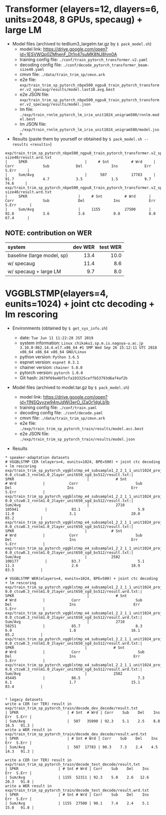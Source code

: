 # Transformer (elayers=12, dlayers=6, units=2048, 8 GPUs, specaug) + large LM

  - Model files (archived to tedlium3_largelm.tar.gz by `$ pack_model.sh`)
    - model link: https://drive.google.com/open?id=1ESVWQp0ZMhenF_Dt1n47suMK8NJ8hm0A
    - training config file: `./conf/train_pytorch_transformer.v2.yaml`
    - decoding config file: `./conf/decode_pytorch_transformer_beam-size40.yaml`
    - cmvn file: `./data/train_trim_sp/cmvn.ark`
    - e2e file: `exp/train_trim_sp_pytorch_nbpe500_ngpu8_train_pytorch_transformer.v2_specaug/results/model.last10.avg.best`
    - e2e JSON file: `exp/train_trim_sp_pytorch_nbpe500_ngpu8_train_pytorch_transformer.v2_specaug/results/model.json`
    - lm file: `./exp/train_rnnlm_pytorch_lm_irie_unit1024_unigram500/rnnlm.model.best`
    - lm JSON file: `./exp/train_rnnlm_pytorch_lm_irie_unit1024_unigram500/model.json`
  - Results (paste them by yourself or obtained by `$ pack_model.sh --results <results>`)
```
exp/train_trim_sp_pytorch_nbpe500_ngpu8_train_pytorch_transformer.v2_specaug/decode_final_lmep8_beam40_dev_decode_pytorch_transformer_beam-size40/result.wrd.txt
|     SPKR                          |     # Snt          # Wrd     |     Corr             Sub            Del             Ins            Err           S.Err     |
|     Sum/Avg                       |      507           17783     |     91.7             4.7            3.5             1.5            9.7            74.6     |
exp/train_trim_sp_pytorch_nbpe500_ngpu8_train_pytorch_transformer.v2_specaug/decode_final_lmep8_beam40_test_decode_pytorch_transformer_beam-size40/result.wrd.txt
|     SPKR                       |     # Snt          # Wrd      |     Corr             Sub             Del             Ins             Err           S.Err      |
|     Sum/Avg                    |     1155           27500      |     92.8             3.6             3.6             0.8             8.0            67.4      |
```

## NOTE: contribution on WER

| system                     |   dev WER |   test WER |
| :------                    | --------: | ---------: |
| baseline (large model, sp) |      13.4 |       10.0 |
| w/ specaug                 |      11.4 |        8.6 |
| w/ specaug + large LM      |       9.7 |        8.0 |

# VGGBLSTMP(elayers=4, eunits=1024) + joint ctc decoding + lm rescoring
- Environments (obtained by `$ get_sys_info.sh`)
  - date: `Tue Jun 11 11:22:28 JST 2019`
  - system information: `Linux chikaku1.sp.m.is.nagoya-u.ac.jp 3.10.0-862.14.4.el7.x86_64 #1 SMP Wed Sep 26 15:12:11 UTC 2018 x86_64 x86_64 x86_64 GNU/Linux`
  - python version: `Python 3.6.5`
  - espnet version: `espnet 0.3.1`
  - chainer version: `chainer 5.0.0`
  - pytorch version: `pytorch 1.0.0`
  - Git hash: `2679f69a46f5cfa103325ceffb53793d6af4af2b`

- Model files (archived to model.tar.gz by `$ pack_model.sh`)
    - model link: https://drive.google.com/open?id=11NSQyvzw94mJdWi3erO_IZaOr1dgLb1b
    - training config file: `./conf/train.yaml`
    - decoding config file: `./conf/decode.yaml`
    - cmvn file: `./data/train_trim_sp/cmvn.ark`
    - e2e file: `./exp/train_trim_sp_pytorch_train/results/model.acc.best`
    - e2e JSON file: `./exp/train_trim_sp_pytorch_train/results/model.json`
    
- Results

```
* speaker-adaptation datasets
# VGGBLSTMP CER (elayers=4, eunits=1024, BPE=500) + joint ctc decoding + lm rescoring
exp/train_trim_sp_pytorch_vggblstmp_e4_subsample1_2_2_1_1_unit1024_proj1024_d1_unit1024_location_adim1024_aconvc10_aconvf100_mtlalpha0.5_adadelta_sampprob0.0_bs35_mli600_mlo150/decode_dev_beam20_emodel.acc.best_p0.0_len0.0-0.0_ctcw0.3_rnnlm1.0_2layer_unit650_sgd_bs512/result.txt:|           SPKR                                 |            # Snt                       # Wrd            |           Corr                          Sub                         Del                         Ins                          Err                       S.Err            |
exp/train_trim_sp_pytorch_vggblstmp_e4_subsample1_2_2_1_1_unit1024_proj1024_d1_unit1024_location_adim1024_aconvc10_aconvf100_mtlalpha0.5_adadelta_sampprob0.0_bs35_mli600_mlo150/decode_dev_beam20_emodel.acc.best_p0.0_len0.0-0.0_ctcw0.3_rnnlm1.0_2layer_unit650_sgd_bs512/result.txt:|           Sum/Avg                              |            2710                       105941            |           83.1                          5.9                        11.0                         3.1                         20.0                        85.2            |
exp/train_trim_sp_pytorch_vggblstmp_e4_subsample1_2_2_1_1_unit1024_proj1024_d1_unit1024_location_adim1024_aconvc10_aconvf100_mtlalpha0.5_adadelta_sampprob0.0_bs35_mli600_mlo150/decode_test_beam20_emodel.acc.best_p0.0_len0.0-0.0_ctcw0.3_rnnlm1.0_2layer_unit650_sgd_bs512/result.txt:|            SPKR                                |           # Snt                        # Wrd            |           Corr                          Sub                         Del                          Ins                         Err                        S.Err            |
exp/train_trim_sp_pytorch_vggblstmp_e4_subsample1_2_2_1_1_unit1024_proj1024_d1_unit1024_location_adim1024_aconvc10_aconvf100_mtlalpha0.5_adadelta_sampprob0.0_bs35_mli600_mlo150/decode_test_beam20_emodel.acc.best_p0.0_len0.0-0.0_ctcw0.3_rnnlm1.0_2layer_unit650_sgd_bs512/result.txt:|            Sum/Avg                             |           2582                        100177            |           83.7                          5.1                        11.3                          2.6                        18.9                         83.5            |

# VGGBLSTMP WER(elayers=4, eunits=1024, BPE=500) + joint ctc decoding + lm rescoring
exp/train_trim_sp_pytorch_vggblstmp_e4_subsample1_2_2_1_1_unit1024_proj1024_d1_unit1024_location_adim1024_aconvc10_aconvf100_mtlalpha0.5_adadelta_sampprob0.0_bs35_mli600_mlo150/decode_dev_beam20_emodel.acc.best_p0.0_len0.0-0.0_ctcw0.3_rnnlm1.0_2layer_unit650_sgd_bs512/result.wrd.txt:|            SPKR                                 |            # Snt                       # Wrd            |            Corr                         Sub                          Del                          Ins                          Err                        S.Err            |
exp/train_trim_sp_pytorch_vggblstmp_e4_subsample1_2_2_1_1_unit1024_proj1024_d1_unit1024_location_adim1024_aconvc10_aconvf100_mtlalpha0.5_adadelta_sampprob0.0_bs35_mli600_mlo150/decode_dev_beam20_emodel.acc.best_p0.0_len0.0-0.0_ctcw0.3_rnnlm1.0_2layer_unit650_sgd_bs512/result.wrd.txt:|            Sum/Avg                              |            2710                        50251            |            85.7                         8.3                          6.0                          1.8                         16.1                         85.2            |
exp/train_trim_sp_pytorch_vggblstmp_e4_subsample1_2_2_1_1_unit1024_proj1024_d1_unit1024_location_adim1024_aconvc10_aconvf100_mtlalpha0.5_adadelta_sampprob0.0_bs35_mli600_mlo150/decode_test_beam20_emodel.acc.best_p0.0_len0.0-0.0_ctcw0.3_rnnlm1.0_2layer_unit650_sgd_bs512/result.wrd.txt:|            SPKR                                |            # Snt                       # Wrd            |            Corr                          Sub                           Del                          Ins                          Err                        S.Err            |
exp/train_trim_sp_pytorch_vggblstmp_e4_subsample1_2_2_1_1_unit1024_proj1024_d1_unit1024_location_adim1024_aconvc10_aconvf100_mtlalpha0.5_adadelta_sampprob0.0_bs35_mli600_mlo150/decode_test_beam20_emodel.acc.best_p0.0_len0.0-0.0_ctcw0.3_rnnlm1.0_2layer_unit650_sgd_bs512/result.wrd.txt:|            Sum/Avg                             |            2582                        45445            |            86.5                          7.3                           6.1                          1.7                         15.1                         83.4            |


* legacy datasets
write a CER (or TER) result in exp/train_trim_sp_pytorch_train/decode_dev_decode/result.txt
| SPKR                      | # Snt  # Wrd | Corr    Sub    Del    Ins    Err  S.Err |
| Sum/Avg                   |  507   35090 | 92.3    5.1    2.5    8.8   16.5   91.3 |
write a WER result in exp/train_trim_sp_pytorch_train/decode_dev_decode/result.wrd.txt
| SPKR                      | # Snt # Wrd | Corr    Sub    Del    Ins    Err  S.Err |
| Sum/Avg                   |  507  17783 | 90.3    7.3    2.4    4.5   14.3   91.3 |

write a CER (or TER) result in exp/train_trim_sp_pytorch_train/decode_test_decode/result.txt
| SPKR                  | # Snt # Wrd | Corr    Sub    Del    Ins    Err  S.Err |
| Sum/Avg               | 1155  52311 | 92.3    5.0    2.6   12.6   20.3   91.8 |
write a WER result in exp/train_trim_sp_pytorch_train/decode_test_decode/result.wrd.txt
| SPKR                  | # Snt # Wrd | Corr    Sub    Del    Ins    Err  S.Err |
| Sum/Avg               | 1155  27500 | 90.1    7.4    2.4    5.1   15.0   91.8 |
```
